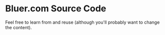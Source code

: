 # Bluer.com Source Code

Feel free to learn from and reuse (although you'll probably want to change the content).
